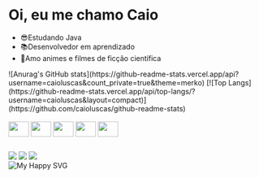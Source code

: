 # Oi, eu me chamo Caio
- 😎Estudando Java
- 📚Desenvolvedor em aprendizado
- 🎈Amo animes e filmes de ficção científica

<div>
![Anurag's GitHub stats](https://github-readme-stats.vercel.app/api?username=caioluscas&count_private=true&theme=merko)
[![Top Langs](https://github-readme-stats.vercel.app/api/top-langs/?username=caioluscas&layout=compact)](https://github.com/caioluscas/github-readme-stats)


<div style="display: inline_block"><br>
  <img align="center" height="30" width="40" src="https://cdn.jsdelivr.net/gh/devicons/devicon/icons/java/java-original-wordmark.svg" />
  <img align="center" height="30" width="40" src="https://cdn.jsdelivr.net/gh/devicons/devicon/icons/c/c-original.svg" />
  <img align="center" height="30" width="40" src="https://cdn.jsdelivr.net/gh/devicons/devicon/icons/html5/html5-original.svg" />
  <img align="center" height="30" width="40" src="https://cdn.jsdelivr.net/gh/devicons/devicon/icons/mysql/mysql-plain.svg" />
  <img align="center" height="30" width="40" src="https://cdn.jsdelivr.net/gh/devicons/devicon/icons/php/php-original.svg" />
</div>

##
<div> 
    <a href="https://www.youtube.com/channel/UCsULzSQr6Rb8l7ScUi9qKlg" target="_blank"><img src="https://img.shields.io/badge/YouTube-FF0000?style=for-the-     badge&logo=youtube&logoColor=white" target="_blank"></a>
    <a href="https://www.instagram.com/caioluscas/" target="_blank"><img src="https://img.shields.io/badge/-Instagram-%23E4405F?style=for-the-badge&logo=instagram&logoColor=white" target="_blank"></a>
    <a href="https://www.linkedin.com/in/caio-lucas-7951b01a3/" target="_blank"><img src="https://img.shields.io/badge/-LinkedIn-%230077B5?style=for-the-badge&logo=linkedin&logoColor=white" target="_blank"></a> 
</div>
<!--  ![Snake animation](https://github.com/caioluscas/caioluscas/blob/output/github-contribution-grid-snake.svg) -->
<img src = "https://github.com/caioluscas/snake/blob/output/github-contribution-grid-snake.svg" alt="My Happy SVG"/>

